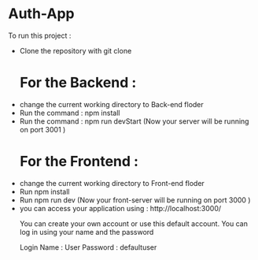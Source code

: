 # Auth-App
To run this project : 
<ul>
    <li> Clone the repository with git clone </li>
    <h1> For the Backend :  </h1>
    <li> change the current working directory to Back-end floder </li>
    <li> Run the command :  npm install </li>
    <li> Run the command : npm run devStart (Now your server will be running on port 3001 )</li>
    <h1> For the Frontend :  </h1>
    <li> change the current working directory to Front-end floder </li>
    <li> Run npm install </li>
    <li> Run npm run dev (Now your front-server will be running on port 3000 ) </li>
    <li>you can access your application using : http://localhost:3000/</li>
    <p>You can create your own account or use this default account. You can log in using your name and the password</p>
    <p>
        Login Name : User
        Password : defaultuser
    </p>
</ul>
